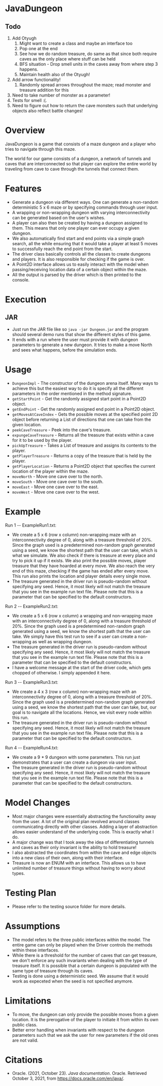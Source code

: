 # JavaDungeon

## Todo
1. Add Otyugh
   1. Might want to create a class and maybe an interface too
   2. Pop one at the end
   3. See how we do random treasure, do same as that since both require caves as the only place where stuff can be held
   4. BFS situation - Drop smell units in the caves away from where step 3 happens. 
   5. Maintain health also of the Otyugh!
2. Add arrow functionality!
   1. Randomly spread arrows throughout the maze; read monster and treasure addition for this
3. Need to take number of monster as a parameter!
4. Tests for smell :(.
5. Need to figure out how to return the cave monsters such that underlying objects also reflect 
   battle changes!

# Overview
JavaDungeon is a game that consists of a maze dungeon and a player who tries to navigate through 
this maze.

The world for our game consists of a dungeon, a network of tunnels and caves that are interconnected 
so that player can explore the entire world by traveling from cave to cave through the tunnels 
that connect them.


# Features
* Generate a dungeon via different ways. One can generate a non-random deterministic 5 x 6 
  maze or by specifying commands through user input.
* A wrapping or non-wrapping dungeon with varying interconnectivity can be generated based on 
  the user's wishes.
* A player can also then be created by having a dungeon assigned to them. This means that only 
  one player can ever occupy a given dungeon.
* We also automatically find start and end points via a simple graph search, all the while 
  ensuring that it would take a player at least 5 moves to successfully reach the end point from 
  the start.
* The driver class basically controls all the classes to create dungeons and players. It is also 
  responsible for checking if the game is over.
* A Point2D interface allows us to easily interact with the model when passing/receiving 
  location data of a certain object within the maze.
* All the output is parsed by the driver which is then printed to the console.


# Execution
## JAR
* Just run the JAR file like so ```java -jar Dungeon.jar``` and the program should several 
  demo runs that show the different styles of this game.
*  It ends with a run where the user must provide it with dungeon parameters to generate a new 
   dungeon. It tries to make a move North and sees what happens, before the simulation ends.

# Usage
* ```DungeonImpl``` - The constructor of the dungeon arena itself. Many ways to achieve this but 
  the easiest way to do it is specify all the different parameters in the order mentioned 
  in the method signature.
* ```getStartPoint``` - Get the randomly assigned start point in a Point2D object.
* ```getEndPoint``` - Get the randomly assigned end point in a Point2D object.
* ```getMovesAtCaveIndex``` - Gets the possible moves at the specified point 2D object before 
  returning a List of directions that one can take from the given location.
* ```peekCaveTreasure``` - Peek into the cave's treasure. 
* ```expungeCaveTreasure``` - Returns all the treasure that exists within a cave for it to be 
  used by the player.
* ```pickUpTreasure``` - Takes a List of treasure and assigns its contents to the player.
* ```getPlayerTreasure``` - Returns a copy of the treasure that is held by the player.
* ```getPlayerLocation``` - Returns a Point2D object that specifies the current location of the 
  player within the maze.
* ```moveNorth``` - Move one cave over to the north.
* ```moveSouth``` - Move one cave over to the south.
* ```moveEast``` - Move one cave over to the east.
* ```moveWest``` - Move one cave over to the west.

# Example

Run 1 -- ExampleRun1.txt:
* We create a 5 x 6 (row x column) non-wrapping maze with an interconnectivity degree of 0, along 
with a treasure threshold
of 20%. Since the graph used is a predetermined non-random graph generated using a seed, we know the shortest path
that the user can take, which is what we simulate. We also check if there is treasure at every place and try to pick it
up if it exists. We also print the possible moves, player treasure that they have hoarded at every move. We also reach
the very end of this maze, checking if the game has ended after every move. This run also prints the location and
player details every single move.
* The treasure generated in the driver run is pseudo-random without specifying any seed. Hence, it most likely
  will not match the treasure that you see in the example run text file. Please note that this is a parameter that can
  be specified to the default constructors.

Run 2 -- ExampleRun2.txt:
* We create a 5 x 6 (row x column) a wrapping and non-wrapping maze with an interconnectivity degree of 0, along with a treasure threshold
  of 20%. Since the graph used is a predetermined non-random graph generated using a seed, we know the shortest path
  that the user can take. We simply have this test run to see if a user can create a non-wrapping as well as wrapping
  dungeon.
* The treasure generated in the driver run is pseudo-random without specifying any seed. Hence, it most likely
  will not match the treasure that you see in the example run text file. Please note that this is a parameter that can
  be specified to the default constructors.
* I have a welcome message at the start of the driver code, which gets chopped of otherwise. I simply appended it
  here.

Run 3 -- ExampleRun3.txt:
* We create a 4 x 3 (row x column) non-wrapping maze with an interconnectivity degree of 0, along with a
  treasure threshold of 20%. Since the graph used is a predetermined non-random graph generated using a seed,
  we know the shortest path that the user can take, but, our goal is to navigate all the locations. Hence, we visit every
  node within this run.
* The treasure generated in the driver run is pseudo-random without specifying any seed. Hence, it most likely
  will not match the treasure that you see in the example run text file. Please note that this is a parameter that can
  be specified to the default constructors.


Run 4 -- ExampleRun4.txt:
* We create a 9 * 9 dungeon with some parameters. This run just demonstrates that a user can
  create a dungeon via user input.
* The treasure generated in the driver run is pseudo-random without specifying any seed. Hence, it most likely
  will not match the treasure that you see in the example run text file. Please note that this is a parameter that can
  be specified to the default constructors.



# Model Changes
* Most major changes were essentially abstracting the functionality away from the user. A lot of
  the original plan revolved around classes communicating directly with other classes. Adding a
  layer of abstraction allows easier understand of the underlying code. This is exactly what I do.
* A major change was that I took away the idea of differentiating tunnels and caves as their only 
  invariant is the ability to hold treasure!
* I also abstracted the coordinates from within the cave and edge objects into a new class of 
  their own, along with their interface.
* Treasure is now an ENUM with an interface. This allows us to have unlimited number of treasure 
  things without having to worry about types.

# Testing Plan
* Please refer to the testing source folder for more details.

# Assumptions
* The model refers to the three public interfaces within the model. The entire game can only be 
  played when the Driver controls the methods within these interfaces.
* While there is a threshold for the number of caves that can get treasure, we don't enforce any 
  such invariants when dealing with the type of treasure itself. It is possible that a certain 
  dungeon is populated with the same type of treasure through its caves.
* Testing is done using a deterministic seed. We assume that it would work as expeceted when the 
  seed is not specified anymore.

# Limitations
* To move, the dungeon can only provide the possible moves from a given location. It is the 
  prerogative of the player to initiate it from within its own public class.
* Better error handling when invariants with respect to the dungeon parameters such that we ask 
  the user for new parameters if the old ones are not valid.

# Citations
* Oracle. (2021, October 23). *Java documentation*. Oracle. Retrieved October 3, 2021, from
  https://docs.oracle.com/en/java/. 
